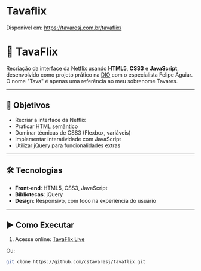 # Tavaflix

Disponível em: https://tavaresj.com.br/tavaflix/

# 📘 TavaFlix

Recriação da interface da Netflix usando **HTML5**, **CSS3** e **JavaScript**, desenvolvido como projeto prático na  [DIO](https://www.dio.me) com o especialista Felipe Aguiar. O nome "Tava" é apenas uma referência ao meu sobrenome Tavares.

---

## 🎯 Objetivos
- Recriar a interface da Netflix
- Praticar HTML semântico
- Dominar técnicas de CSS3 (Flexbox, variáveis)
- Implementar interatividade com JavaScript
- Utilizar jQuery para funcionalidades extras

---

## 🛠️ Tecnologias
- **Front-end**: HTML5, CSS3, JavaScript
- **Bibliotecas**: jQuery
- **Design**: Responsivo, com foco na experiência do usuário

---

## ▶️ Como Executar
1. Acesse online: [TavaFlix Live](https://tavaresj.com.br/tavaflix/)
   
Ou:
```bash
git clone https://github.com/cstavaresj/tavaflix.git
